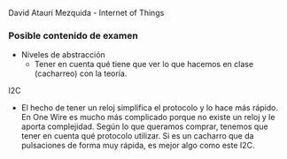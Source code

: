 David Atauri Mezquida - Internet of Things

### Posible contenido de examen

- Niveles de abstracción
	- Tener en cuenta qué tiene que ver lo que hacemos en clase (cacharreo) con la teoría.

I2C
- El hecho de tener un reloj simplifica el protocolo y lo hace más rápido. En One Wire es mucho más complicado porque no existe un reloj y le aporta complejidad. Según lo que queramos comprar, tenemos que tener en cuenta qué protocolo utilizar. Si es un cacharro que da pulsaciones de forma muy rápida, es mejor algo como este I2C.

